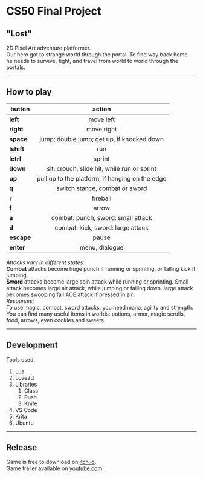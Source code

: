 # CS50 Final Project

## "Lost"
2D Pixel Art adventure platformer.</br>
Our hero got to strange world through the portal. To find way back home, he needs to survive, fight, and travel from world to world through the portals.

---

## How to play
button | action
--- | :---:
**left** | move left
**right** | move right
**space** | jump; double jump; get up, if knocked down
**lshift** | run
**lctrl** | sprint
**down** | sit; crouch; slide hit, while run or sprint
**up** | pull up to the platform, if hanging on the edge
**q** | switch stance, combat or sword
**r** | fireball
**f** | arrow
**a** | combat: punch, sword: small attack
**d** | combat: kick, sword: large attack
**escape** | pause
**enter** | menu, dialogue


_Attacks vary in different states:_</br>
**Combat** attacks become huge punch if running or sprinting, or falling kick if jumping.</br>
**Sword** attacks become large spin attack while running or sprinting. Small attack becomes large air attack, while jumping or falling down. large attack becomes swooping fall AOE attack if pressed in air.</br>
_Resourses_:</br>
To use magic, combat, sword attacks, you need mana, agility and strength. You can find many useful items in worlds: potions, armor, magic scrolls, food, arrows, even cookies and sweets.

---

## Development
Tools used:
1. Lua
2. Love2d
3. Libraries
    1. Class
    2. Push
    3. Knife
4. VS Code
5. Krita
6. Ubuntu

---

## Release
Game is free to download on [itch.io](https://heathro.itch.io/lost).</br>
Game trailer available on [youtube.com](https://www.youtube.com/watch?v=6hO3h26ZhBk).